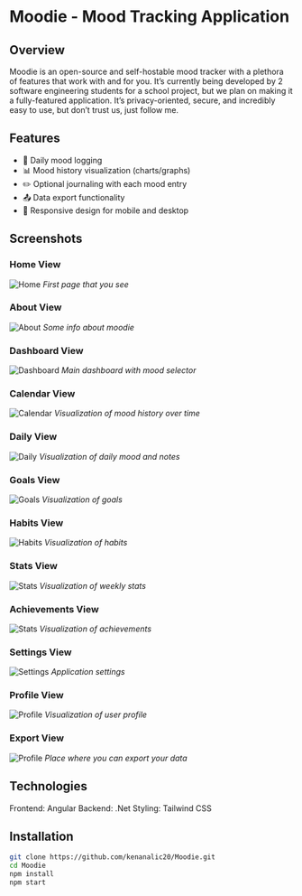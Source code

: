 # Moodie - Mood Tracking Application

## Overview
Moodie is an open-source and self-hostable mood tracker with a plethora of features that work with and for you.
It’s currently being developed by 2 software engineering students for a school project, but we plan on making it a fully-featured application. 
It’s privacy-oriented, secure, and incredibly easy to use, but don’t trust us, just follow me.
## Features
- 📅 Daily mood logging 
- 📊 Mood history visualization (charts/graphs)
- ✏️ Optional journaling with each mood entry
- 📤 Data export functionality
- 📱 Responsive design for mobile and desktop

## Screenshots

### Home View
![Home](./screenshots/Home.png)
*First page that you see*

### About View
![About](./screenshots/About.png)
*Some info about moodie*

### Dashboard View
![Dashboard](./screenshots/Dashboard.png)
*Main dashboard with mood selector*

### Calendar View
![Calendar](./screenshots/Calendar.png)
*Visualization of mood history over time*

### Daily View
![Daily](./screenshots/CalendarOverview.png)
*Visualization of daily mood and notes*

### Goals View
![Goals](./screenshots/Goals.png)
*Visualization of goals*

### Habits View
![Habits](./screenshots/Habits.png)
*Visualization of habits*

### Stats View
![Stats](./screenshots/Stats.png)
*Visualization of weekly stats*

### Achievements View
![Stats](./screenshots/Achievements.png)
*Visualization of achievements*

### Settings View
![Settings](./screenshots/Settings.png)
*Application settings*

### Profile View
![Profile](./screenshots/Profile.png)
*Visualization of user profile*

### Export View
![Profile](./screenshots/Export.png)
*Place where you can export your data*

## Technologies
Frontend: Angular
Backend: .Net
Styling: Tailwind CSS

## Installation
```bash
git clone https://github.com/kenanalic20/Moodie.git
cd Moodie
npm install
npm start
